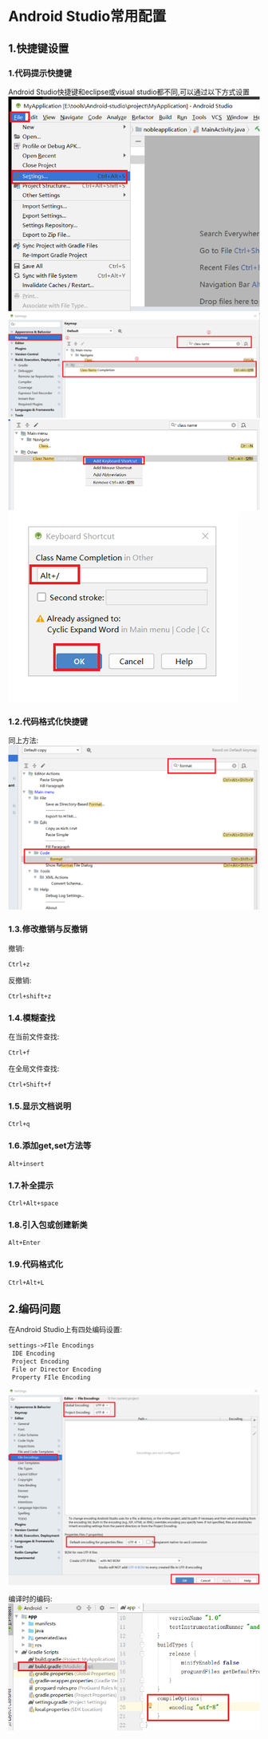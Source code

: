 # Android Studio常用配置

## 1.快捷键设置
### 1.代码提示快捷键
Android Studio快捷键和eclipse或visual studio都不同,可以通过以下方式设置<br>
![fail](img/4.1.PNG)<br>
![fail](img/4.2.PNG)<br>
![fail](img/4.3.PNG)<br>
![fail](img/4.4.PNG)<br>

### 1.2.代码格式化快捷键
同上方法:<br>
![fail](img/4.5.PNG)<br>

### 1.3.修改撤销与反撤销
撤销:<br>
```
Ctrl+z
```
反撤销:<br>
```
Ctrl+shift+z
```

### 1.4.模糊查找
在当前文件查找:<br>
```
Ctrl+f
```
在全局文件查找:<br>
```
Ctrl+Shift+f
```

### 1.5.显示文档说明
```
Ctrl+q
```

### 1.6.添加get,set方法等
```
Alt+insert
```

### 1.7.补全提示
```
Ctrl+Alt+space
```

### 1.8.引入包或创建新类
```
Alt+Enter
```

### 1.9.代码格式化
```
Ctrl+Alt+L
```

## 2.编码问题
在Android Studio上有四处编码设置:<br>
```
settings->FIle Encodings
 IDE Encoding
 Project Encoding
 File or Director Encoding
 Property FIle Encoding
```
![fail](img/4.6.PNG)<br>

编译时的编码:<br>
![fail](img/4.7.PNG)<br>